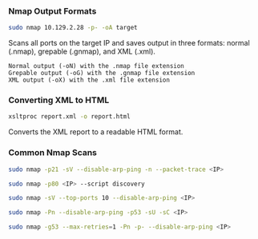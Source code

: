 ### Nmap Output Formats

```bash
sudo nmap 10.129.2.28 -p- -oA target
```

Scans all ports on the target IP and saves output in three formats: normal (.nmap), grepable (.gnmap), and XML (.xml).

```
Normal output (-oN) with the .nmap file extension
Grepable output (-oG) with the .gnmap file extension
XML output (-oX) with the .xml file extension 
```

### Converting XML to HTML

```bash
xsltproc report.xml -o report.html
```

Converts the XML report to a readable HTML format.

### Common Nmap Scans

```bash
sudo nmap -p21 -sV --disable-arp-ping -n --packet-trace <IP>
```

```bash
sudo nmap -p80 <IP> --script discovery
```

```bash
sudo nmap -sV --top-ports 10 --disable-arp-ping <IP>
```

```bash
sudo nmap -Pn --disable-arp-ping -p53 -sU -sC <IP>
```

```bash
sudo nmap -g53 --max-retries=1 -Pn -p- --disable-arp-ping <IP>
```